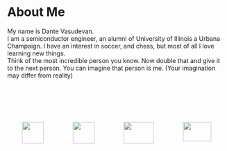 # About Me

My name is Dante Vasudevan. <br>
I am a semiconductor engineer, an alumni of University of Illinois a Urbana Champaign. I have an interest in soccer, and chess, but most of all I love learning new things. <br>
Think of the most incredible person you know. Now double that and give it to the next person. You can imagine that person is me. (Your imagination may differ from reality)

<br>
<br>
<br>
<br>
<br>
<style>
.container {
  display: flex;
}
.container.space-around {
  justify-content: space-around;
}
</style>

<div class="container space-around">
  <div><a href="https://github.com/Speedyflames" target="_blank"><img src="https://external-content.duckduckgo.com/iu/?u=https%3A%2F%2Ftse2.mm.bing.net%2Fth%3Fid%3DOIP.D_Gm8IGCvkqmOgtU2hueVwHaHS%26pid%3DApi&f=1" width="50" height="50"></a></div>
  <div><a href="https://www.linkedin.com/in/dantevasudevan" target="_blank"><img src="https://upload.wikimedia.org/wikipedia/commons/thumb/c/ca/LinkedIn_logo_initials.png/600px-LinkedIn_logo_initials.png" width="50" height="50"></a></div>
  <div><a href="https://www.youtube.com/channel/UCxHx9sbwcqApbpsxXJZp23g" target="_blank"><img src="https://pngimg.com/uploads/youtube/youtube_PNG102352.png" width="70" height="50"></a></div>
  <div><a href="mailto:dantevasudevan@gmail.com? subject=subject text"><img src="http://3.bp.blogspot.com/-O231QKWcdH0/VGIFcFuWo5I/AAAAAAAAPnE/S3a8H6twUoE/s1600/logo_gmail_color_112in128dp.png" width="65" height="45"></a></div>
</div>

